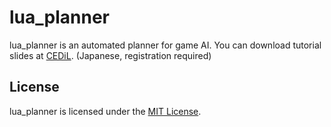 # lua_planner
lua_planner is an automated planner for game AI.
You can download tutorial slides at [CEDiL](https://cedil.cesa.or.jp/cedil_sessions/view/1476). (Japanese, registration required)

## License
lua_planner is licensed under the [MIT License](https://github.com/yhase7/lua_planner/blob/master/LICENSE).
